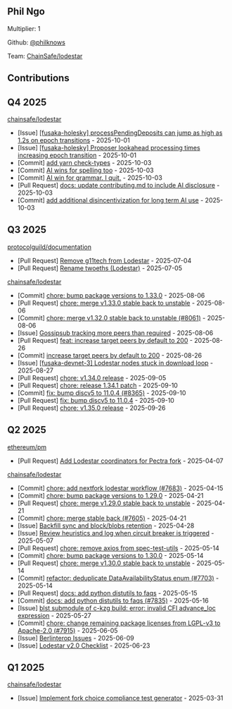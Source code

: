 
## Phil Ngo
Multiplier: 1

Github: [@philknows](https://github.com/philknows)

Team: [ChainSafe/lodestar](https://github.com/ChainSafe/lodestar/pulls?q=author%3Aphilknows)

## Contributions

## Q4 2025


[chainsafe/lodestar](https://github.com/chainsafe/lodestar)
* [Issue] [[fusaka-holesky] processPendingDeposits can jump as high as 1.2s on epoch transitions](https://github.com/ChainSafe/lodestar/issues/8489) - 2025-10-01
* [Issue] [[fusaka-holesky] Proposer lookahead processing times increasing epoch transition](https://github.com/ChainSafe/lodestar/issues/8488) - 2025-10-01
* [Commit] [add yarn check-types](https://github.com/ChainSafe/lodestar/commit/47eb519440760ca8b94269244eb2e7f0c0d7a981) - 2025-10-03
* [Commit] [AI wins for spelling too](https://github.com/ChainSafe/lodestar/commit/1ae01b09b519e381e2798b51a04e95778739f2d6) - 2025-10-03
* [Commit] [AI win for grammar. I quit.](https://github.com/ChainSafe/lodestar/commit/1c1d51a43584009f90687dd4b1c2d3aefc28a4f5) - 2025-10-03
* [Pull Request] [docs: update contributing.md to include AI disclosure](https://github.com/ChainSafe/lodestar/pull/8498) - 2025-10-03
* [Commit] [add additional disincentivization for long term AI use](https://github.com/ChainSafe/lodestar/commit/213472f96f4abe7f5f25c565536d6993337966ce) - 2025-10-03
## Q3 2025


[protocolguild/documentation](https://github.com/protocolguild/documentation)
* [Pull Request] [Remove g11tech from Lodestar](https://github.com/protocolguild/documentation/pull/367) - 2025-07-04
* [Pull Request] [Rename twoeths (Lodestar)](https://github.com/protocolguild/documentation/pull/369) - 2025-07-05

[chainsafe/lodestar](https://github.com/chainsafe/lodestar)
* [Commit] [chore: bump package versions to 1.33.0](https://github.com/ChainSafe/lodestar/commit/7afce97ce38225407806b711746275b53f110595) - 2025-08-06
* [Pull Request] [chore: merge v1.33.0 stable back to unstable](https://github.com/ChainSafe/lodestar/pull/8118) - 2025-08-06
* [Commit] [chore: merge v1.32.0 stable back to unstable (#8061)](https://github.com/ChainSafe/lodestar/commit/edc35e4b78ea493dadb4a27be74339d3e1a967dc) - 2025-08-06
* [Issue] [Gossipsub tracking more peers than required](https://github.com/ChainSafe/lodestar/issues/8115) - 2025-08-06
* [Pull Request] [feat: increase target peers by default to 200](https://github.com/ChainSafe/lodestar/pull/8272) - 2025-08-26
* [Commit] [increase target peers by default to 200](https://github.com/ChainSafe/lodestar/commit/14dc4722367716e6715788ca087d340a8bd8676e) - 2025-08-26
* [Issue] [[fusaka-devnet-3] Lodestar nodes stuck in download loop](https://github.com/ChainSafe/lodestar/issues/8278) - 2025-08-27
* [Pull Request] [chore: v1.34.0 release](https://github.com/ChainSafe/lodestar/pull/8344) - 2025-09-05
* [Pull Request] [chore: release 1.34.1 patch](https://github.com/ChainSafe/lodestar/pull/8366) - 2025-09-10
* [Commit] [fix: bump discv5 to 11.0.4 (#8365)](https://github.com/ChainSafe/lodestar/commit/c4ab7f010060ec129869ef2c941d661693f04971) - 2025-09-10
* [Pull Request] [fix: bump discv5 to 11.0.4](https://github.com/ChainSafe/lodestar/pull/8365) - 2025-09-10
* [Pull Request] [chore: v1.35.0 release](https://github.com/ChainSafe/lodestar/pull/8477) - 2025-09-26
## Q2 2025


[ethereum/pm](https://github.com/ethereum/pm)
* [Pull Request] [Add Lodestar coordinators for Pectra fork](https://github.com/ethereum/pm/pull/1438) - 2025-04-07

[chainsafe/lodestar](https://github.com/chainsafe/lodestar)
* [Commit] [chore: add nextfork lodestar workflow (#7683)](https://github.com/ChainSafe/lodestar/commit/9d67a7e3a2e2a33273f60a256c4ace768de32c82) - 2025-04-15
* [Commit] [chore: bump package versions to 1.29.0](https://github.com/ChainSafe/lodestar/commit/51613f0fb0196300302acb692a05b27bcef3c771) - 2025-04-21
* [Pull Request] [chore: merge v1.29.0 stable back to unstable](https://github.com/ChainSafe/lodestar/pull/7732) - 2025-04-21
* [Commit] [chore: merge stable back (#7605)](https://github.com/ChainSafe/lodestar/commit/bdddedfc915e6e252b78e41112392111744282b5) - 2025-04-21
* [Issue] [Backfill sync and block/blobs retention](https://github.com/ChainSafe/lodestar/issues/7753) - 2025-04-28
* [Issue] [Review heuristics and log when circuit breaker is triggered](https://github.com/ChainSafe/lodestar/issues/7802) - 2025-05-07
* [Pull Request] [chore: remove axios from spec-test-utils](https://github.com/ChainSafe/lodestar/pull/7829) - 2025-05-14
* [Commit] [chore: bump package versions to 1.30.0](https://github.com/ChainSafe/lodestar/commit/123eb2d9fb71dd10076a47bc7787bf4ec40343da) - 2025-05-14
* [Pull Request] [chore: merge v1.30.0 stable back to unstable](https://github.com/ChainSafe/lodestar/pull/7828) - 2025-05-14
* [Commit] [refactor: deduplicate DataAvailabilityStatus enum (#7703)](https://github.com/ChainSafe/lodestar/commit/bb6038a1d123a117dad4b329ee81e439f0b5a979) - 2025-05-14
* [Pull Request] [docs: add python distutils to faqs](https://github.com/ChainSafe/lodestar/pull/7835) - 2025-05-15
* [Commit] [docs: add python distutils to faqs (#7835)](https://github.com/ChainSafe/lodestar/commit/d7a6cebf5da9c63f5756d366b9976d06d844d096) - 2025-05-16
* [Issue] [blst submodule of c-kzg build: error: invalid CFI advance_loc expression](https://github.com/ChainSafe/lodestar/issues/7880) - 2025-05-27
* [Commit] [chore: change remaining package licenses from LGPL-v3 to Apache-2.0 (#7915)](https://github.com/ChainSafe/lodestar/commit/672665e350ef533b9454ddb8c6bf040f1cd05de7) - 2025-06-05
* [Issue] [Berlinterop Issues](https://github.com/ChainSafe/lodestar/issues/7934) - 2025-06-09
* [Issue] [Lodestar v2.0 Checklist](https://github.com/ChainSafe/lodestar/issues/7993) - 2025-06-23
## Q1 2025

[chainsafe/lodestar](https://github.com/chainsafe/lodestar)
* [Issue] [Implement fork choice compliance test generator](https://github.com/ChainSafe/lodestar/issues/7637) - 2025-03-31
